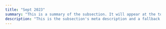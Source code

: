 ```yaml
---
title: "Sept 2023"
summary: "This is a summary of the subsection. It will appear at the top of the page."
description: "This is the subsection's meta description and a fallback if no summary is added."
---
```

